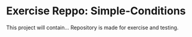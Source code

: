 # Exercise Reppo: Simple-Conditions
This project will contain...
Repository is made for exercise and testing.